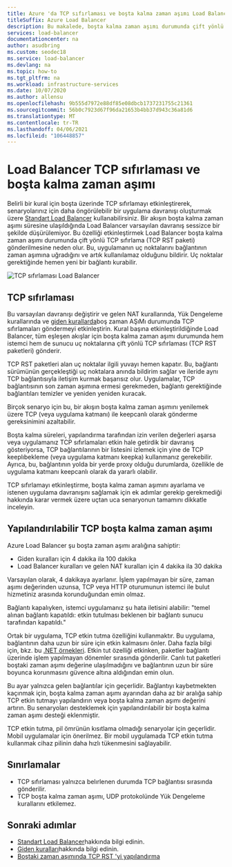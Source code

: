 ```yaml
---
title: Azure 'da TCP sıfırlaması ve boşta kalma zaman aşımı Load Balancer
titleSuffix: Azure Load Balancer
description: Bu makalede, boşta kalma zaman aşımı durumunda çift yönlü TCP RST paketlerine sahip Azure Load Balancer hakkında bilgi edinin.
services: load-balancer
documentationcenter: na
author: asudbring
ms.custom: seodec18
ms.service: load-balancer
ms.devlang: na
ms.topic: how-to
ms.tgt_pltfrm: na
ms.workload: infrastructure-services
ms.date: 10/07/2020
ms.author: allensu
ms.openlocfilehash: 9b555d7972e88df85e08dbcb1737231755c21361
ms.sourcegitcommit: 56b0c7923d67f96da21653b4bb37d943c36a81d6
ms.translationtype: MT
ms.contentlocale: tr-TR
ms.lasthandoff: 04/06/2021
ms.locfileid: "106448857"
---
```

# <a name="load-balancer-tcp-reset-and-idle-timeout"></a>Load Balancer TCP sıfırlaması ve boşta kalma zaman aşımı

Belirli bir kural için boşta üzerinde TCP sıfırlamayı etkinleştirerek, senaryolarınız için daha öngörülebilir bir uygulama davranışı oluşturmak üzere [Standart Load Balancer](./load-balancer-overview.md) kullanabilirsiniz. Bir akışın boşta kalma zaman aşımı süresine ulaşıldığında Load Balancer varsayılan davranış sessizce bir şekilde düşürülemiyor.  Bu özelliği etkinleştirmek Load Balancer boşta kalma zaman aşımı durumunda çift yönlü TCP sıfırlama (TCP RST paketi) gönderilmesine neden olur.  Bu, uygulamanın uç noktalarını bağlantının zaman aşımına uğradığını ve artık kullanılamaz olduğunu bildirir.  Uç noktalar gerektiğinde hemen yeni bir bağlantı kurabilir.

![TCP sıfırlaması Load Balancer](media/load-balancer-tcp-reset/load-balancer-tcp-reset.png)
 
## <a name="tcp-reset"></a>TCP sıfırlaması

Bu varsayılan davranışı değiştirir ve gelen NAT kurallarında, Yük Dengeleme kurallarında ve [giden kurallarda](./load-balancer-outbound-connections.md#outboundrules)boş zaman AŞıMı durumunda TCP sıfırlamaları göndermeyi etkinleştirin.  Kural başına etkinleştirildiğinde Load Balancer, tüm eşleşen akışlar için boşta kalma zaman aşımı durumunda hem istemci hem de sunucu uç noktalarına çift yönlü TCP sıfırlaması (TCP RST paketleri) gönderir.

TCP RST paketleri alan uç noktalar ilgili yuvayı hemen kapatır. Bu, bağlantı sürümünün gerçekleştiği uç noktalara anında bildirim sağlar ve ileride aynı TCP bağlantısıyla iletişim kurmak başarısız olur.  Uygulamalar, TCP bağlantısının son zaman aşımına ermesi gerekmeden, bağlantı gerektiğinde bağlantıları temizler ve yeniden yeniden kuracak.

Birçok senaryo için bu, bir akışın boşta kalma zaman aşımını yenilemek üzere TCP (veya uygulama katmanı) ile keepcanlı olarak gönderme gereksinimini azaltabilir. 

Boşta kalma süreleri, yapılandırma tarafından izin verilen değerleri aşarsa veya uygulamanız TCP sıfırlamaları etkin hale getirdik bir davranış gösteriyorsa, TCP bağlantılarının bir listesini izlemek için yine de TCP keeplıbekleme (veya uygulama katmanı keepka) kullanmanız gerekebilir.  Ayrıca, bu, bağlantının yolda bir yerde proxy olduğu durumlarda, özellikle de uygulama katmanı keepcanlı olarak da yararlı olabilir.  

TCP sıfırlamayı etkinleştirme, boşta kalma zaman aşımını ayarlama ve istenen uygulama davranışını sağlamak için ek adımlar gerekip gerekmediği hakkında karar vermek üzere uçtan uca senaryonun tamamını dikkatle inceleyin.

## <a name="configurable-tcp-idle-timeout"></a>Yapılandırılabilir TCP boşta kalma zaman aşımı

Azure Load Balancer şu boşta zaman aşımı aralığına sahiptir:
-  Giden kuralları için 4 dakika ila 100 dakika
-  Load Balancer kuralları ve gelen NAT kuralları için 4 dakika ila 30 dakika

Varsayılan olarak, 4 dakikaya ayarlanır. İşlem yapılmayan bir süre, zaman aşımı değerinden uzunsa, TCP veya HTTP oturumunun istemci ile bulut hizmetiniz arasında korunduğundan emin olmaz.

Bağlantı kapalıyken, istemci uygulamanız şu hata iletisini alabilir: "temel alınan bağlantı kapatıldı: etkin tutulması beklenen bir bağlantı sunucu tarafından kapatıldı."

Ortak bir uygulama, TCP etkin tutma özelliğini kullanmaktır. Bu uygulama, bağlantının daha uzun bir süre için etkin kalmasını önler. Daha fazla bilgi için, bkz. bu [.NET örnekleri](/dotnet/api/system.net.servicepoint.settcpkeepalive). Etkin tut özelliği etkinken, paketler bağlantı üzerinde işlem yapılmayan dönemler sırasında gönderilir. Canlı tut paketleri boştaki zaman aşımı değerine ulaşılmadığını ve bağlantının uzun bir süre boyunca korunmasını güvence altına aldığından emin olun.

Bu ayar yalnızca gelen bağlantılar için geçerlidir. Bağlantıyı kaybetmekten kaçınmak için, boşta kalma zaman aşımı ayarından daha az bir aralığa sahip TCP etkin tutmayı yapılandırın veya boşta kalma zaman aşımı değerini artırın. Bu senaryoları desteklemek için yapılandırılabilir bir boşta kalma zaman aşımı desteği eklenmiştir.

TCP etkin tutma, pil ömrünün kısıtlama olmadığı senaryolar için geçerlidir. Mobil uygulamalar için önerilmez. Bir mobil uygulamada TCP etkin tutma kullanmak cihaz pilinin daha hızlı tükenmesini sağlayabilir.


## <a name="limitations"></a>Sınırlamalar

- TCP sıfırlaması yalnızca belırlenen durumda TCP bağlantısı sırasında gönderilir.
- TCP boşta kalma zaman aşımı, UDP protokolünde Yük Dengeleme kurallarını etkilemez.

## <a name="next-steps"></a>Sonraki adımlar

- [Standart Load Balancer](./load-balancer-overview.md)hakkında bilgi edinin.
- [Giden kuralları](./load-balancer-outbound-connections.md#outboundrules)hakkında bilgi edinin.
- [Boştaki zaman aşımında TCP RST 'yi yapılandırma](load-balancer-tcp-idle-timeout.md)
